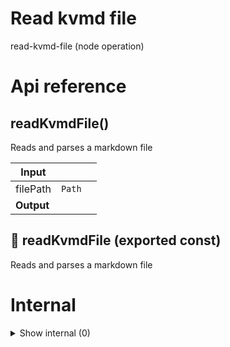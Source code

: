 # Read kvmd file

read-kvmd-file (node operation)



# Api reference

## readKvmdFile()

Reads and parses a markdown file


| Input      |    |    |
| ---------- | -- | -- |
| filePath | `Path` |  |,| dbFileLocation | `DbFileLocation` | TODO: make this optional. if not provided, calculate it ourselves here. |
| **Output** |    |    |



## 📄 readKvmdFile (exported const)

Reads and parses a markdown file

# Internal

<details><summary>Show internal (0)</summary>
  
  
  </details>

